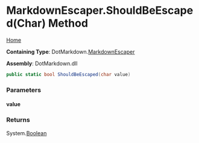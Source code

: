 <a name="_top"></a>

# MarkdownEscaper\.ShouldBeEscaped\(Char\) Method

[Home](../../../README.md#_top)

**Containing Type**: DotMarkdown\.[MarkdownEscaper](../README.md#_top)

**Assembly**: DotMarkdown\.dll

```csharp
public static bool ShouldBeEscaped(char value)
```

### Parameters

#### value

### Returns

System\.[Boolean](https://docs.microsoft.com/en-us/dotnet/api/system.boolean)

